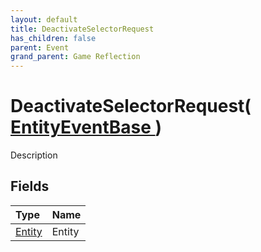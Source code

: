 ```yaml
---
layout: default
title: DeactivateSelectorRequest
has_children: false
parent: Event
grand_parent: Game Reflection
---
```

# DeactivateSelectorRequest( [ EntityEventBase ](/docs/game-reflection/events/entity_event_base) )
Description 

## Fields

| Type | Name |
|:-------------|:--------------|
| [Entity](/docs/game-reflection/classes/entity) | Entity |

